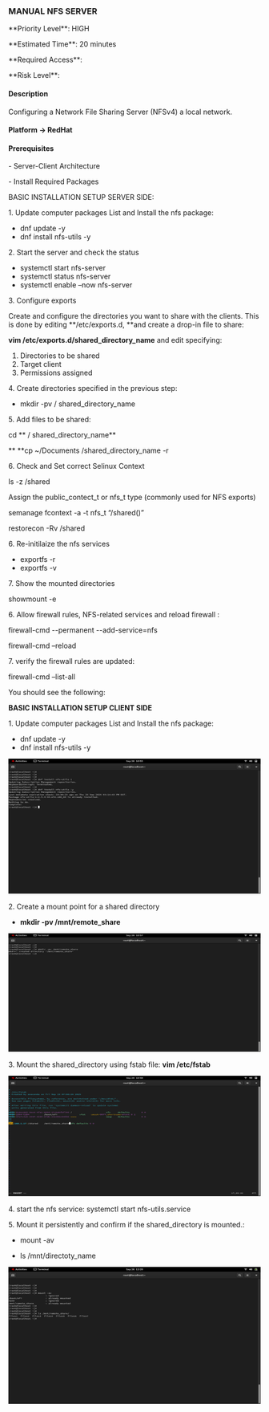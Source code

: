 ### MANUAL NFS SERVER

\*\*Priority Level\*\*: HIGH

\*\*Estimated Time\*\*: 20 minutes

\*\*Required Access\*\*:

\*\*Risk Level\*\*:

#### Description

Configuring a Network File Sharing Server (NFSv4) a local network.

#### Platform → RedHat

#### Prerequisites

\- Server-Client Architecture

\- Install Required Packages

BASIC INSTALLATION SETUP SERVER SIDE:

1\. Update computer packages List and Install the nfs package:

-   dnf update -y
-   dnf install nfs-utils -y

2\. Start the server and check the status

-   systemctl start nfs-server
-   systemctl status nfs-server
-   systemctl enable –now nfs-server

3\. Configure exports

Create and configure the directories you want to share with the clients.
This is done by editing **/etc/exports.d, **and create a drop-in file to
share:

**vim /etc/exports.d/shared_directory_name** and edit specifying:

1.  Directories to be shared
2.  Target client
3.  Permissions assigned

4\. Create directories specified in the previous step:

-   mkdir -pv / shared_directory_name

5\. Add files to be shared:

cd ** / shared_directory_name**

** **cp \~/Documents /shared_directory_name -r

6\. Check and Set correct Selinux Context

ls -z /shared

Assign the public_contect_t or nfs_t type (commonly used for NFS
exports)

semanage fcontext -a -t nfs_t “/shared()”

restorecon -Rv /shared

6\. Re-initilaize the nfs services

-   exportfs -r
-   exportfs -v

7\. Show the mounted directories

showmount -e

6\. Allow firewall rules, NFS-related services and reload firewall :

firewall-cmd --permanent --add-service=nfs

firewall-cmd –reload

7\. verify the firewall rules are updated:

firewall-cmd –list-all

You should see the following:

**BASIC INSTALLATION SETUP CLIENT SIDE**

1\. Update computer packages List and Install the nfs package:

-   dnf update -y
-   dnf install nfs-utils -y

<img src="nfs_media/Pictures/1000000100000AB0000007207D01524C.png" style="width:6.3382in;height:2.8in" />

2\. Create a mount point for a shared directory

-   **mkdir -pv /mnt/remote\_share**

<img src="nfs_media/Pictures/1000000100000AB000000720E9A6BBFA.png" style="width:5.8693in;height:2.4555in" />

3\. Mount the shared_directory using fstab file: **vim /etc/fstab**

<img src="nfs_media/Pictures/1000000100000AB000000720DCA1A22E.png" style="width:6.9252in;height:2.4992in" />

4\. start the nfs service: systemctl start nfs-utils.service

5\. Mount it persistently and confirm if the shared_directory is
mounted.:

-   mount -av

-   ls /mnt/directoty_name

<img src="nfs_media/Pictures/1000000100000AB000000720B7FA4A8B.png" style="width:6.4272in;height:2.8453in" />
